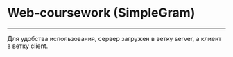 # Web-coursework (SimpleGram)
____
Для удобства использования, сервер загружен в ветку server, а клиент в ветку client.
